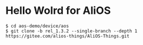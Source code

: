 # Hello Wolrd for AliOS

```
$ cd aos-demo/device/aos
$ git clone -b rel_1.3.2 --single-branch --depth 1 https://gitee.com/alios-things/AliOS-Things.git
```